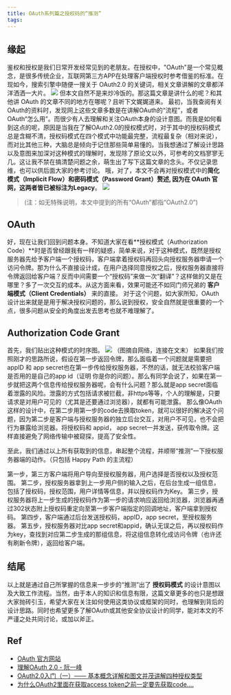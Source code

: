 ```yaml
---
title: OAuth系列篇之授权码的“推测”
tags:
---
```

## 缘起
鉴权和授权是我们日常开发经常见到的老朋友。在授权中，"OAuth"是一个常见概念，是很多传统企业，互联网第三方APP在处理客户端授权时参考借鉴的标准。在现如今，搜索引擎中随便一搜关于 OAuth2.0 的关键词，相关文章讲解的文章都洋洋洒洒一大片。
![](https://poseiden-blog.oss-cn-beijing.aliyuncs.com/WX20200406.png)
但本文自然不是来炒冷饭的。那这篇文章是讲什么的呢？和其他讲 OAuth 的文章不同的地方在哪呢？且听下文娓娓道来。
最初，当我查阅有关OAuth的资料时，发现网上这些文章多数是在讲解OAuth的“流程”，或者OAuth“怎么用”。而很少有人去理解和关注OAuth本身的设计意图。而我是如何看到这点的呢，原因是当我在了解OAuth2.0的授权模式时，对于其中的授权码模式总是含糊不清，授权码模式在四个模式中功能最完整，流程最复杂（相对来说），而对比其他三种，大脑总是倾向于记住那些简单易懂的。当我想通过了解设计思路以及意图来加深对这种模式的理解时，发现除了原论文以外，可参考的文档寥寥无几。这让我不禁在搞清楚问题之余，萌生出了写下这篇文章的念头。不仅记录思维，也可以供后面大家的参考讨论。
哦，对了，本文不会再对授权模式中的**简化模式（Implicit Flow）**和**密码模式（Password Grant）**赘述, 因为在 OAuth 官网，这两者皆已被标注为**Legacy**。
![](https://poseiden-blog.oss-cn-beijing.aliyuncs.com/1586162496940.jpg)

> (注：如无特殊说明，本文中提到的所有“OAuth”都指“OAuth2.0”)
<!--more-->
## OAuth
好，现在让我们回到问题本身。不知道大家在看**授权模式（Authorization Code）**时是否曾经跟我有一样的疑惑，简单来说，对于这种模式，既然是授权服务器先给予客户端一个授权码，客户端拿着授权码再回头向授权服务器申请一个访问令牌。那为什么不直接设计成，在用户选择同意授权之后，授权服务器直接将令牌返回给客户端？反而中间需要一个“授权码”来做一次“翻译”？这样做的又是在哪里？多了一次交互的成本。从这方面来看，效果可能还不如同门师兄弟的 **客户端模式（Client Credentials）** 来的直接。
对于这个问题，如大家所知，OAuth设计出来就是是用于解决授权问题的，那么说到授权，安全自然就是很重要的一个点，很多问题从安全的角度出发去思考也就不难理解了。 

## Authorization Code Grant
首先，我们贴出这种模式的时序图。
![](https://poseiden-blog.oss-cn-beijing.aliyuncs.com/2019112911510128.png)
（图摘自网络，连接在文末）
如果我们按照刚才的思路所说，假设在第一步返回令牌，那么面临着一个问题就是需要把appID 和 app secret也在第一步传给授权服务器，不然的话，就无法校验客户端是否用的是自己的app id（证明 你是你的问题）。那么有同学会说了，如果在第一步就把这两个信息传给授权服务器呢，会有什么问题？那么就是app secret面临着泄露的风险。泄露的方式包括请求被拦截，非https等等，个人的理解是，只要请求是对用户可见的（尤其是还要通过浏览器），就都有可能泄露。
那么像OAuth这样的设计中，在第二步用第一步的code去换取token，就可以很好的解决这个问题，因为第二步是客户端与授权服务器的独立后台交互，对用户不可见，也不会把行为暴露给浏览器。将授权码和 appid， app secret一并发送，获传取令牌。这样直接避免了网络传输中被窥探，提高了安全性。

至此，我们通过以上所有获取到的信息，串起整个流程，并顺带“推测”一下授权服务器端的动作。（只包括 Happy Path 的主流程）

第一步，第三方客户端将用户导向至授权服务器，用户选择是否授权以及授权范围。
第二步，授权服务器拿到上一步用户侧的输入之后，在后台生成一组信息，包括了授权码，授权范围，用户详情等信息，并以授权码作为Key。
第三步，授权服务器将上一步生成的授权码作为第一步的请求响应返回给浏览器，浏览器再通过302状态附上授权码重定向至第一步客户端指定的回调地址，客户端拿到授权码。
第四步，客户端通过后台发送授权码，appID，app secret，至授权服务器。
第五步，授权服务器对比app secret和appid，确认无误之后，再以授权码作为key，查找到对应第二步生成的那组信息，将这组信息转化成访问令牌（也许还有刷新令牌），返回给客户端。

## 结尾
以上就是通过自己所掌握的信息来一步步的“推测”出了 **授权码模式** 的设计意图以及大致工作流程。当然，由于本人的知识和信息有限，这篇文章更多的也只是想跟大家抛砖引玉，希望大家在关注如何使用这类协议或框架的同时，也理解到背后的设计思路。同时也希望更多了解OAuth或其他安全协议设计的同学，能对本文的不严谨之处共同讨论，或加以斧正。

## Ref
- [OAuth 官方网站](https://oauth.net/)
- [理解OAuth 2.0 - 阮一峰](https://www.ruanyifeng.com/blog/2014/05/oauth_2_0.html)
- [OAuth2.0入门（一）—— 基本概念详解和图文并茂讲解四种授权类型](https://blog.csdn.net/qq_37771475/article/details/103288957)
- [为什么OAuth2里面在获取access token之前一定要先获取code....](https://www.zhihu.com/question/27446826/answer/127367856)
